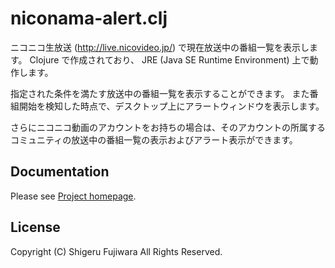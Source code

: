 # niconama-alert.clj

ニコニコ生放送 (http://live.nicovideo.jp/) で現在放送中の番組一覧を表示します。
Clojure で作成されており、 JRE (Java SE Runtime Environment) 上で動作します。

指定された条件を満たす放送中の番組一覧を表示することができます。
また番組開始を検知した時点で、デスクトップ上にアラートウィンドウを表示します。

さらにニコニコ動画のアカウントをお持ちの場合は、そのアカウントの所属する
コミュニティの放送中の番組一覧の表示およびアラート表示ができます。

## Documentation

Please see [Project homepage](http://sgr.github.io/niconama-alert/).

## License

Copyright (C) Shigeru Fujiwara All Rights Reserved.


